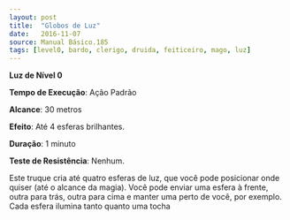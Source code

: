 ```yaml
---
layout: post
title:  "Globos de Luz"
date:   2016-11-07
source: Manual Básico.185
tags: [level0, bardo, clerigo, druida, feiticeiro, mago, luz]
---
```


**Luz de Nível 0**

**Tempo de Execução**: Ação Padrão

**Alcance**: 30 metros

**Efeito**: Até 4 esferas brilhantes.

**Duração**: 1 minuto

**Teste de Resistência**: Nenhum.

Este truque cria até quatro esferas de luz,
que você pode posicionar onde quiser (até o
alcance da magia). Você pode enviar uma esfera à frente, outra para trás, outra para cima
e manter uma perto de você, por exemplo.
Cada esfera ilumina tanto quanto uma tocha